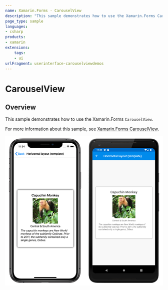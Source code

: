 ```yaml
---
name: Xamarin.Forms - CarouselView
description: "This sample demonstrates how to use the Xamarin.Forms CarouselView (UI)"
page_type: sample
languages:
- csharp
products:
- xamarin
extensions:
    tags:
    - ui
urlFragment: userinterface-carouselviewdemos
---
```


# CarouselView

## Overview

This sample demonstrates how to use the Xamarin.Forms `CarouselView`.

For more information about this sample, see [Xamarin.Forms CarouselView](https://docs.microsoft.com/xamarin/xamarin-forms/user-interface/carouselview/).

![CarouselView application screenshot](Screenshots/01All.png "CarouselView application screenshot")
